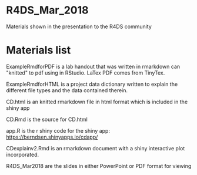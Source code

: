 # R4DS_Mar_2018
Materials shown in the presentation to the R4DS community

# Materials list
ExampleRmdforPDF is a lab handout that was written in rmarkdown can "knitted" to pdf using in RStudio. LaTex PDF comes from TinyTex.

ExampleRmdforHTML is a project data dictionary written to explain the different file types and the data contained therein.

CD.html is an knitted rmarkdown file in html format which is included in the shiny app

CD.Rmd is the source for CD.html

app.R is the r shiny code for the shiny app: https://berndsen.shinyapps.io/cdapp/

CDexplainv2.Rmd is an rmarkdown document with a shiny interactive plot incorporated. 

R4DS_Mar2018 are the slides in either PowerPoint or PDF format for viewing
